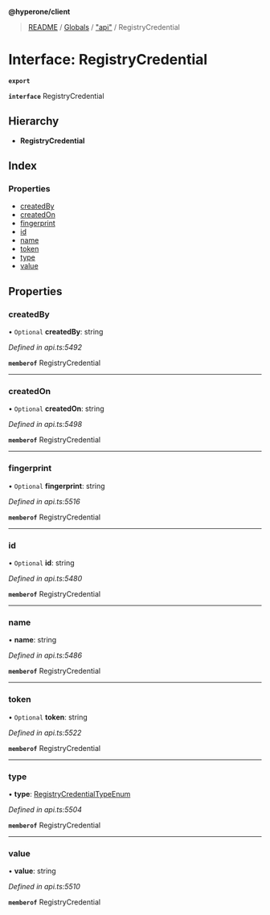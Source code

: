 **@hyperone/client**

> [README](../README.md) / [Globals](../globals.md) / ["api"](../modules/_api_.md) / RegistryCredential

# Interface: RegistryCredential

**`export`** 

**`interface`** RegistryCredential

## Hierarchy

* **RegistryCredential**

## Index

### Properties

* [createdBy](_api_.registrycredential.md#createdby)
* [createdOn](_api_.registrycredential.md#createdon)
* [fingerprint](_api_.registrycredential.md#fingerprint)
* [id](_api_.registrycredential.md#id)
* [name](_api_.registrycredential.md#name)
* [token](_api_.registrycredential.md#token)
* [type](_api_.registrycredential.md#type)
* [value](_api_.registrycredential.md#value)

## Properties

### createdBy

• `Optional` **createdBy**: string

*Defined in api.ts:5492*

**`memberof`** RegistryCredential

___

### createdOn

• `Optional` **createdOn**: string

*Defined in api.ts:5498*

**`memberof`** RegistryCredential

___

### fingerprint

• `Optional` **fingerprint**: string

*Defined in api.ts:5516*

**`memberof`** RegistryCredential

___

### id

• `Optional` **id**: string

*Defined in api.ts:5480*

**`memberof`** RegistryCredential

___

### name

•  **name**: string

*Defined in api.ts:5486*

**`memberof`** RegistryCredential

___

### token

• `Optional` **token**: string

*Defined in api.ts:5522*

**`memberof`** RegistryCredential

___

### type

•  **type**: [RegistryCredentialTypeEnum](../enums/_api_.registrycredentialtypeenum.md)

*Defined in api.ts:5504*

**`memberof`** RegistryCredential

___

### value

•  **value**: string

*Defined in api.ts:5510*

**`memberof`** RegistryCredential

